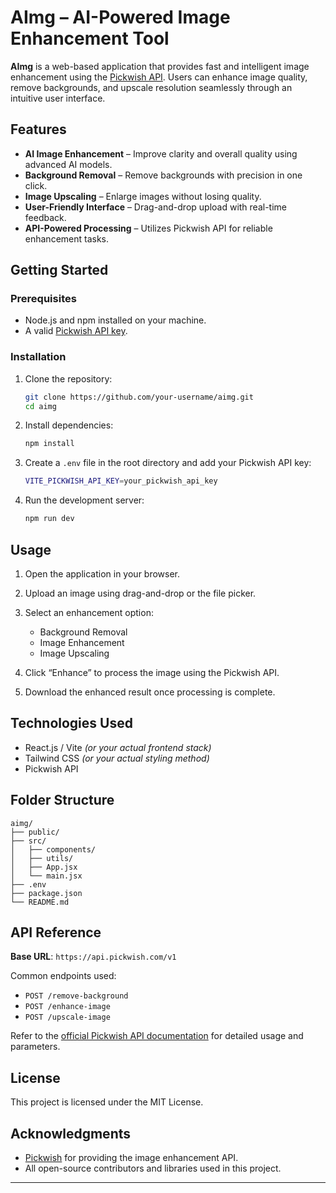 # AImg – AI-Powered Image Enhancement Tool

**AImg** is a web-based application that provides fast and intelligent image enhancement using the [Pickwish API](https://www.pickwish.com/api). Users can enhance image quality, remove backgrounds, and upscale resolution seamlessly through an intuitive user interface.

## Features

* **AI Image Enhancement** – Improve clarity and overall quality using advanced AI models.
* **Background Removal** – Remove backgrounds with precision in one click.
* **Image Upscaling** – Enlarge images without losing quality.
* **User-Friendly Interface** – Drag-and-drop upload with real-time feedback.
* **API-Powered Processing** – Utilizes Pickwish API for reliable enhancement tasks.

## Getting Started

### Prerequisites

* Node.js and npm installed on your machine.
* A valid [Pickwish API key](https://www.pickwish.com/api).

### Installation

1. Clone the repository:

   ```bash
   git clone https://github.com/your-username/aimg.git
   cd aimg
   ```

2. Install dependencies:

   ```bash
   npm install
   ```

3. Create a `.env` file in the root directory and add your Pickwish API key:

   ```bash
   VITE_PICKWISH_API_KEY=your_pickwish_api_key
   ```

4. Run the development server:

   ```bash
   npm run dev
   ```

## Usage

1. Open the application in your browser.
2. Upload an image using drag-and-drop or the file picker.
3. Select an enhancement option:

   * Background Removal
   * Image Enhancement
   * Image Upscaling
4. Click “Enhance” to process the image using the Pickwish API.
5. Download the enhanced result once processing is complete.

## Technologies Used

* React.js / Vite *(or your actual frontend stack)*
* Tailwind CSS *(or your actual styling method)*
* Pickwish API

## Folder Structure

```
aimg/
├── public/
├── src/
│   ├── components/
│   ├── utils/
│   ├── App.jsx
│   └── main.jsx
├── .env
├── package.json
└── README.md
```

## API Reference

**Base URL**: `https://api.pickwish.com/v1`

Common endpoints used:

* `POST /remove-background`
* `POST /enhance-image`
* `POST /upscale-image`

Refer to the [official Pickwish API documentation](https://www.pickwish.com/api) for detailed usage and parameters.

## License

This project is licensed under the MIT License.

## Acknowledgments

* [Pickwish](https://www.pickwish.com) for providing the image enhancement API.
* All open-source contributors and libraries used in this project.

---
